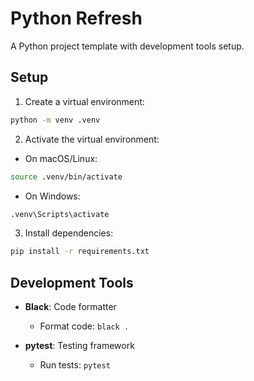 # Python Refresh

A Python project template with development tools setup.

## Setup

1. Create a virtual environment:
```bash
python -m venv .venv
```

2. Activate the virtual environment:
- On macOS/Linux:
```bash
source .venv/bin/activate
```
- On Windows:
```bash
.venv\Scripts\activate
```

3. Install dependencies:
```bash
pip install -r requirements.txt
```

## Development Tools

- **Black**: Code formatter
  - Format code: `black .`
  
- **pytest**: Testing framework
  - Run tests: `pytest`
